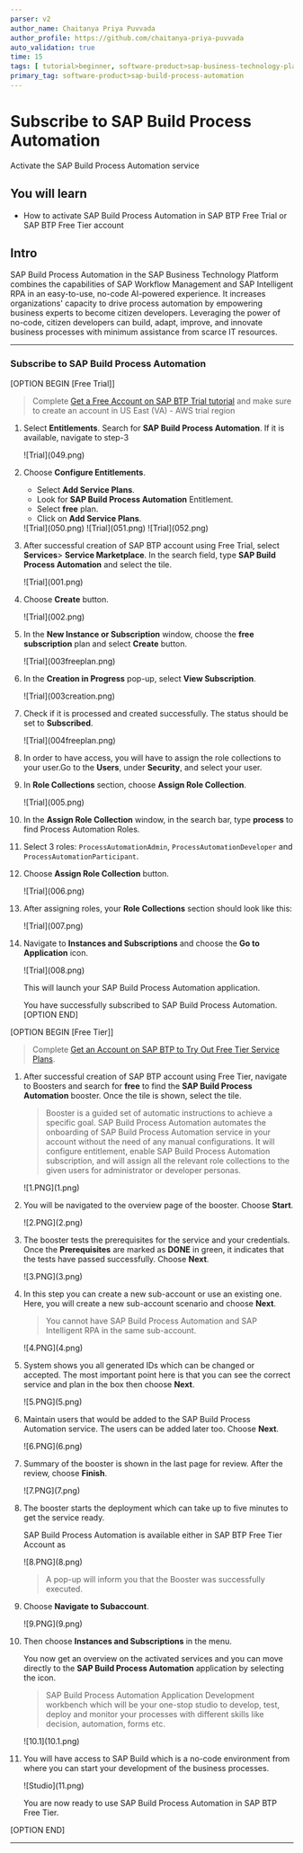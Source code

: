 ```yaml
---
parser: v2
author_name: Chaitanya Priya Puvvada
author_profile: https://github.com/chaitanya-priya-puvvada
auto_validation: true
time: 15
tags: [ tutorial>beginner, software-product>sap-business-technology-platform, tutorial>free-tier ]
primary_tag: software-product>sap-build-process-automation
---
```


# Subscribe to SAP Build Process Automation
<!-- description --> Activate the SAP Build Process Automation service 
 

## You will learn
  - How to activate SAP Build Process Automation in SAP BTP Free Trial or SAP BTP Free Tier account

## Intro
SAP Build Process Automation in the SAP Business Technology Platform combines the capabilities of SAP Workflow Management and SAP Intelligent RPA in an easy-to-use, no-code AI-powered experience. It increases organizations' capacity to drive process automation by empowering business experts to become citizen developers. Leveraging the power of no-code, citizen developers can build, adapt, improve, and innovate business processes with minimum assistance from scarce IT resources.

---

### Subscribe to SAP Build Process Automation 



[OPTION BEGIN [Free Trial]]

> Complete [Get a Free Account on SAP BTP Trial tutorial](hcp-create-trial-account)
  and make sure to create an account in US East (VA) - AWS trial region

1. Select **Entitlements**. Search for **SAP Build Process Automation**. 
   If it is available, navigate to step-3
   <!-- border -->![Trial](049.png)

   

2. Choose **Configure Entitlements**.
    - Select **Add Service Plans**.
    - Look for **SAP Build Process Automation** Entitlement.
    - Select **free** plan.
    - Click on **Add Service Plans**.

    <!-- border -->![Trial](050.png)
    
    <!-- border -->![Trial](051.png)

    <!-- border -->![Trial](052.png)

3. After successful creation of SAP BTP account using Free Trial, select **Services**> **Service Marketplace**. In the search field, type **SAP Build Process Automation** and select the tile.

    <!-- border -->![Trial](001.png)

4. Choose **Create** button.

    <!-- border -->![Trial](002.png)

5.  In the **New Instance or Subscription** window, choose the **free subscription** plan and select **Create** button.

    <!-- border -->![Trial](003freeplan.png)

6. In the **Creation in Progress** pop-up, select **View Subscription**.

    <!-- border -->![Trial](003creation.png)

7. Check if it is processed and created successfully. The status should be set to **Subscribed**.

    <!-- border -->![Trial](004freeplan.png)

8. In order to have access, you will have to assign the role collections to your user.Go to the **Users**, under **Security**, and select your user.

9. In **Role Collections** section, choose **Assign Role Collection**.

    <!-- border -->![Trial](005.png)

10. In the **Assign Role Collection** window, in the search bar, type **process** to find Process Automation Roles.

11. Select 3 roles: `ProcessAutomationAdmin`, `ProcessAutomationDeveloper` and `ProcessAutomationParticipant`.

12. Choose **Assign Role Collection** button.

     <!-- border -->![Trial](006.png)   

13. After assigning roles, your **Role Collections** section should look like this:

    <!-- border -->![Trial](007.png)

14. Navigate to **Instances and Subscriptions** and choose the **Go to Application** icon.

    <!-- border -->![Trial](008.png)

    This will launch your SAP Build Process Automation application.

    You have successfully subscribed to SAP Build Process Automation.
[OPTION END]


[OPTION BEGIN [Free Tier]]

> Complete [Get an Account on SAP BTP to Try Out Free Tier Service Plans](btp-free-tier-account). 
  

1. After successful creation of SAP BTP account using Free Tier, navigate to Boosters and search for **free** to find the **SAP Build Process Automation** booster. Once the tile is shown, select the tile.

    > Booster is a guided set of automatic instructions to achieve a specific goal. SAP Build Process Automation automates the onboarding of SAP Build Process Automation service in your account without the need of any manual configurations. It will configure entitlement, enable SAP Build Process Automation subscription, and will assign all the relevant role collections to the given users for administrator or developer personas.

    <!-- border -->![1.PNG](1.png)

2. You will be navigated to the overview page of the booster. Choose **Start**.

    <!-- border -->![2.PNG](2.png)

3.  The booster tests the prerequisites for the service and your credentials. Once the **Prerequisites** are marked as **DONE** in green, it indicates that the tests have passed successfully. Choose **Next**.

    <!-- border -->![3.PNG](3.png)

4. In this step you can create a new sub-account or use an existing one. Here, you will create a new sub-account scenario and choose **Next**.

    > You cannot have SAP Build Process Automation and SAP Intelligent RPA in the same sub-account.

    <!-- border -->![4.PNG](4.png)

5. System shows you all generated IDs which can be changed or accepted. The most important point here is that you can see the correct service and plan in the box then choose **Next**.

    <!-- border -->![5.PNG](5.png)

6. Maintain users that would be added to the SAP Build Process Automation service. The users can be added later too. Choose **Next**.

    <!-- border -->![6.PNG](6.png)

7. Summary of the booster is shown in the last page for review. After the review, choose **Finish**.

    <!-- border -->![7.PNG](7.png)  

8. The booster starts the deployment which can take up to five minutes to get the service ready.

    SAP Build Process Automation is available either in SAP BTP Free Tier Account as
    <!-- border -->![8.PNG](8.png)

    >A pop-up will inform you that the Booster was successfully executed.

9. Choose **Navigate to Subaccount**.

    <!-- border -->![9.PNG](9.png)

10. Then choose **Instances and Subscriptions** in the menu.

    You now get an overview on the activated services and you can move directly to the **SAP Build Process Automation** application by selecting the icon.

    > SAP Build Process Automation Application Development workbench which will be your one-stop studio to develop, test, deploy and monitor your processes with different skills like decision, automation, forms etc.

    <!-- border -->![10.1](10.1.png)

11. You will have access to SAP Build which is a no-code environment from where you can start your development of the business processes.

    <!-- border -->![Studio](11.png)

    You are now ready to use SAP Build Process Automation in SAP BTP Free Tier.

[OPTION END]







---